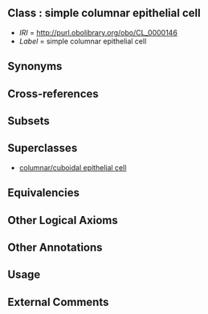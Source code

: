 
## Class : simple columnar epithelial cell

 * *IRI* = http://purl.obolibrary.org/obo/CL_0000146
 * *Label* = simple columnar epithelial cell

## Synonyms


## Cross-references


## Subsets


## Superclasses

 * [columnar/cuboidal epithelial cell](../../CL/75/CL_0000075.md)

## Equivalencies


## Other Logical Axioms


## Other Annotations


## Usage


## External Comments

